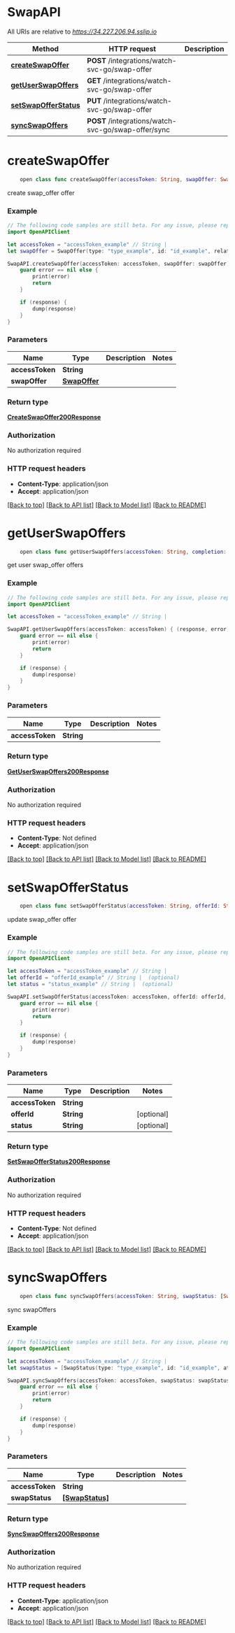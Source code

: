 # SwapAPI

All URIs are relative to *https://34.227.206.94.sslip.io*

Method | HTTP request | Description
------------- | ------------- | -------------
[**createSwapOffer**](SwapAPI.md#createswapoffer) | **POST** /integrations/watch-svc-go/swap-offer | 
[**getUserSwapOffers**](SwapAPI.md#getuserswapoffers) | **GET** /integrations/watch-svc-go/swap-offer | 
[**setSwapOfferStatus**](SwapAPI.md#setswapofferstatus) | **PUT** /integrations/watch-svc-go/swap-offer | 
[**syncSwapOffers**](SwapAPI.md#syncswapoffers) | **POST** /integrations/watch-svc-go/swap-offer/sync | 


# **createSwapOffer**
```swift
    open class func createSwapOffer(accessToken: String, swapOffer: SwapOffer, completion: @escaping (_ data: CreateSwapOffer200Response?, _ error: Error?) -> Void)
```



create swap_offer offer

### Example
```swift
// The following code samples are still beta. For any issue, please report via http://github.com/OpenAPITools/openapi-generator/issues/new
import OpenAPIClient

let accessToken = "accessToken_example" // String | 
let swapOffer = SwapOffer(type: "type_example", id: "id_example", relationships: SwapOffer_allOf_relationships(initiatorId: "initiatorId_example", sellerId: "sellerId_example"), attributes: SwapOffer_allOf_attributes(swapWatchesId: ["swapWatchesId_example"], offeredWatchesId: ["offeredWatchesId_example"], kind: "kind_example", status: "status_example", timestamp: 123, currency: "currency_example", surchargeValue: 123)) // SwapOffer | 

SwapAPI.createSwapOffer(accessToken: accessToken, swapOffer: swapOffer) { (response, error) in
    guard error == nil else {
        print(error)
        return
    }

    if (response) {
        dump(response)
    }
}
```

### Parameters

Name | Type | Description  | Notes
------------- | ------------- | ------------- | -------------
 **accessToken** | **String** |  | 
 **swapOffer** | [**SwapOffer**](SwapOffer.md) |  | 

### Return type

[**CreateSwapOffer200Response**](CreateSwapOffer200Response.md)

### Authorization

No authorization required

### HTTP request headers

 - **Content-Type**: application/json
 - **Accept**: application/json

[[Back to top]](#) [[Back to API list]](../README.md#documentation-for-api-endpoints) [[Back to Model list]](../README.md#documentation-for-models) [[Back to README]](../README.md)

# **getUserSwapOffers**
```swift
    open class func getUserSwapOffers(accessToken: String, completion: @escaping (_ data: GetUserSwapOffers200Response?, _ error: Error?) -> Void)
```



get user swap_offer offers

### Example
```swift
// The following code samples are still beta. For any issue, please report via http://github.com/OpenAPITools/openapi-generator/issues/new
import OpenAPIClient

let accessToken = "accessToken_example" // String | 

SwapAPI.getUserSwapOffers(accessToken: accessToken) { (response, error) in
    guard error == nil else {
        print(error)
        return
    }

    if (response) {
        dump(response)
    }
}
```

### Parameters

Name | Type | Description  | Notes
------------- | ------------- | ------------- | -------------
 **accessToken** | **String** |  | 

### Return type

[**GetUserSwapOffers200Response**](GetUserSwapOffers200Response.md)

### Authorization

No authorization required

### HTTP request headers

 - **Content-Type**: Not defined
 - **Accept**: application/json

[[Back to top]](#) [[Back to API list]](../README.md#documentation-for-api-endpoints) [[Back to Model list]](../README.md#documentation-for-models) [[Back to README]](../README.md)

# **setSwapOfferStatus**
```swift
    open class func setSwapOfferStatus(accessToken: String, offerId: String? = nil, status: String? = nil, completion: @escaping (_ data: SetSwapOfferStatus200Response?, _ error: Error?) -> Void)
```



update swap_offer offer

### Example
```swift
// The following code samples are still beta. For any issue, please report via http://github.com/OpenAPITools/openapi-generator/issues/new
import OpenAPIClient

let accessToken = "accessToken_example" // String | 
let offerId = "offerId_example" // String |  (optional)
let status = "status_example" // String |  (optional)

SwapAPI.setSwapOfferStatus(accessToken: accessToken, offerId: offerId, status: status) { (response, error) in
    guard error == nil else {
        print(error)
        return
    }

    if (response) {
        dump(response)
    }
}
```

### Parameters

Name | Type | Description  | Notes
------------- | ------------- | ------------- | -------------
 **accessToken** | **String** |  | 
 **offerId** | **String** |  | [optional] 
 **status** | **String** |  | [optional] 

### Return type

[**SetSwapOfferStatus200Response**](SetSwapOfferStatus200Response.md)

### Authorization

No authorization required

### HTTP request headers

 - **Content-Type**: Not defined
 - **Accept**: application/json

[[Back to top]](#) [[Back to API list]](../README.md#documentation-for-api-endpoints) [[Back to Model list]](../README.md#documentation-for-models) [[Back to README]](../README.md)

# **syncSwapOffers**
```swift
    open class func syncSwapOffers(accessToken: String, swapStatus: [SwapStatus], completion: @escaping (_ data: SyncSwapOffers200Response?, _ error: Error?) -> Void)
```



sync swapOffers

### Example
```swift
// The following code samples are still beta. For any issue, please report via http://github.com/OpenAPITools/openapi-generator/issues/new
import OpenAPIClient

let accessToken = "accessToken_example" // String | 
let swapStatus = [SwapStatus(type: "type_example", id: "id_example", attributes: SwapStatus_allOf_attributes(swapStatus: false, timestamp: 123))] // [SwapStatus] | 

SwapAPI.syncSwapOffers(accessToken: accessToken, swapStatus: swapStatus) { (response, error) in
    guard error == nil else {
        print(error)
        return
    }

    if (response) {
        dump(response)
    }
}
```

### Parameters

Name | Type | Description  | Notes
------------- | ------------- | ------------- | -------------
 **accessToken** | **String** |  | 
 **swapStatus** | [**[SwapStatus]**](SwapStatus.md) |  | 

### Return type

[**SyncSwapOffers200Response**](SyncSwapOffers200Response.md)

### Authorization

No authorization required

### HTTP request headers

 - **Content-Type**: application/json
 - **Accept**: application/json

[[Back to top]](#) [[Back to API list]](../README.md#documentation-for-api-endpoints) [[Back to Model list]](../README.md#documentation-for-models) [[Back to README]](../README.md)

